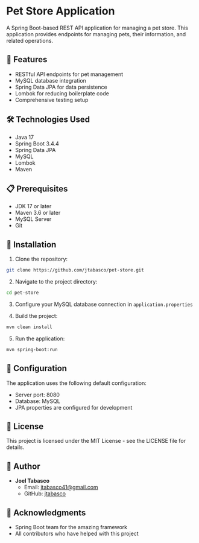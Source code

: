 # Pet Store Application

A Spring Boot-based REST API application for managing a pet store. This application provides endpoints for managing pets, their information, and related operations.

## 🚀 Features

- RESTful API endpoints for pet management
- MySQL database integration
- Spring Data JPA for data persistence
- Lombok for reducing boilerplate code
- Comprehensive testing setup

## 🛠️ Technologies Used

- Java 17
- Spring Boot 3.4.4
- Spring Data JPA
- MySQL
- Lombok
- Maven

## 📋 Prerequisites

- JDK 17 or later
- Maven 3.6 or later
- MySQL Server
- Git

## 🔧 Installation

1. Clone the repository:
```bash
git clone https://github.com/jtabasco/pet-store.git
```

2. Navigate to the project directory:
```bash
cd pet-store
```

3. Configure your MySQL database connection in `application.properties`

4. Build the project:
```bash
mvn clean install
```

5. Run the application:
```bash
mvn spring-boot:run
```

## 📝 Configuration

The application uses the following default configuration:
- Server port: 8080
- Database: MySQL
- JPA properties are configured for development



## 📄 License

This project is licensed under the MIT License - see the LICENSE file for details.

## 👤 Author

- **Joel Tabasco**
  - Email: jtabasco41@gmail.com
  - GitHub: [jtabasco](https://github.com/jtabasco)

## 🙏 Acknowledgments

- Spring Boot team for the amazing framework
- All contributors who have helped with this project 

